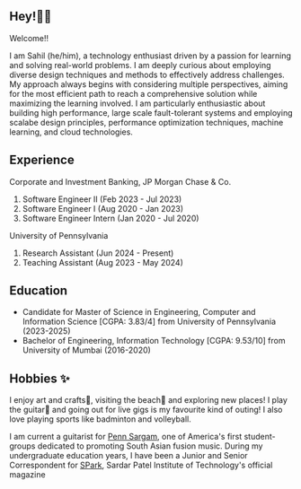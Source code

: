 ## Hey!👋🏽

Welcome!!

I am Sahil (he/him), a technology enthusiast driven by a passion for learning and solving real-world problems. I am deeply curious about employing diverse design techniques and methods to effectively address challenges. My approach always begins with considering multiple perspectives, aiming for the most efficient path to reach a comprehensive solution while maximizing the learning involved. I am particularly enthusiastic about building high performance, large scale fault-tolerant systems and employing scalabe design principles, performance optimization techniques, machine learning, and cloud technologies.


## Experience
Corporate and Investment Banking, JP Morgan Chase & Co.
1. Software Engineer II             (Feb 2023 - Jul 2023)
2. Software Engineer I              (Aug 2020 - Jan 2023)
3. Software Engineer Intern         (Jan 2020 - Jul 2020)

University of Pennsylvania
1. Research Assistant               (Jun 2024 - Present)
2. Teaching Assistant               (Aug 2023 - May 2024)


## Education
- Candidate for Master of Science in Engineering, Computer and Information Science [CGPA: 3.83/4] from University of Pennsylvania (2023-2025)
- Bachelor of Engineering, Information Technology [CGPA: 9.53/10] from University of Mumbai (2016-2020)


## Hobbies ✨

I enjoy art and crafts🎨, visiting the beach🌊 and exploring new places! I play the guitar🎸 and going out for live gigs is my favourite kind of outing! I also love playing sports like badminton and volleyball.

I am current a guitarist for [Penn Sargam](https://upennsargam.wixsite.com/home), one of America's first student-groups dedicated to promoting South Asian fusion music. During my undergraduate education years, I have been a Junior and Senior Correspondent for [SPark](https://spark.spit.ac.in/), Sardar Patel Institute of Technology's official magazine

